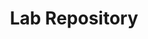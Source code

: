 ---
layout: page
title: Lab Repository
parent: CSCE 4114 Embedded Systems
grand_parent: Classes
nav_order: 2
---